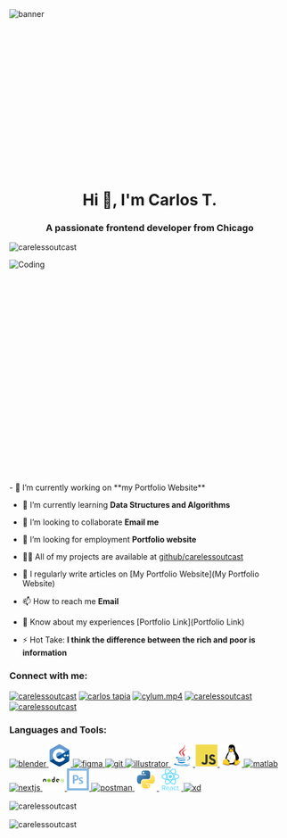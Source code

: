 <img align="right" alt="banner" width="100%" height="325" src="https://external-content.duckduckgo.com/iu/?u=https%3A%2F%2Fmedia.giphy.com%2Fmedia%2FNKEt9elQ5cR68%2Fgiphy.gif&f=1&nofb=1&ipt=a3405e20e70f108e6613e742fa4ad94b98d84ab3bbad3217f05a75eb30368d76&ipo=images">
<h1 align="center">Hi 👋, I'm Carlos T.</h1>
<h3 align="center">A passionate frontend developer from Chicago</h3>

 <p align="left"> <img src="https://komarev.com/ghpvc/?username=carelessoutcast&label=Profile%20views&color=0e75b6&style=flat" alt="carelessoutcast" /> </p>

<!--- Comment out trophies
<p align="left"> <a href="https://github.com/ryo-ma/github-profile-trophy"><img src="https://github-profile-trophy.vercel.app/?username=carelessoutcast" alt="carelessoutcast" /></a> </p>
--->
<img align="right" alt="Coding" width="600" height="400" src="https://external-content.duckduckgo.com/iu/?u=https%3A%2F%2Fmedia1.giphy.com%2Fmedia%2F5e25aUTZPcI94uMZgv%2Fgiphy.gif&f=1&nofb=1&ipt=f2472b40498b36d61157272fb484596163588834b46773c6a7662a4ec1bd6136&ipo=images">
- 🔭 I’m currently working on **my Portfolio Website**

- 🌱 I’m currently learning **Data Structures and Algorithms**

- 👯 I’m looking to collaborate **Email me**

- 🤝 I’m looking for employment **Portfolio website**

- 👨‍💻 All of my projects are available at [github/carelessoutcast](github/carelessoutcast)

- 📝 I regularly write articles on [My Portfolio Website](My Portfolio Website)

- 📫 How to reach me **Email**

- 📄 Know about my experiences [Portfolio Link](Portfolio Link)

- ⚡ Hot Take: **I think the difference between the rich and poor is information**

<h3 align="left">Connect with me:</h3>
<p align="left">
<a href="https://codepen.io/carelessoutcast" target="blank"><img align="center" src="https://raw.githubusercontent.com/rahuldkjain/github-profile-readme-generator/master/src/images/icons/Social/codepen.svg" alt="carelessoutcast" height="30" width="40" /></a>
<a href="https://linkedin.com/in/carlos tapia" target="blank"><img align="center" src="https://raw.githubusercontent.com/rahuldkjain/github-profile-readme-generator/master/src/images/icons/Social/linked-in-alt.svg" alt="carlos tapia" height="30" width="40" /></a>
<a href="https://www.youtube.com/c/cylum.mp4" target="blank"><img align="center" src="https://raw.githubusercontent.com/rahuldkjain/github-profile-readme-generator/master/src/images/icons/Social/youtube.svg" alt="cylum.mp4" height="30" width="40" /></a>
<a href="https://www.leetcode.com/carelessoutcast" target="blank"><img align="center" src="https://raw.githubusercontent.com/rahuldkjain/github-profile-readme-generator/master/src/images/icons/Social/leet-code.svg" alt="carelessoutcast" height="30" width="40" /></a>
<a href="https://discord.gg/carelessoutcast" target="blank"><img align="center" src="https://raw.githubusercontent.com/rahuldkjain/github-profile-readme-generator/master/src/images/icons/Social/discord.svg" alt="carelessoutcast" height="30" width="40" /></a>
</p>

<h3 align="left">Languages and Tools:</h3>
<p align="left"> <a href="https://www.blender.org/" target="_blank" rel="noreferrer"> <img src="https://download.blender.org/branding/community/blender_community_badge_white.svg" alt="blender" width="40" height="40"/> </a> <a href="https://www.w3schools.com/cpp/" target="_blank" rel="noreferrer"> <img src="https://raw.githubusercontent.com/devicons/devicon/master/icons/cplusplus/cplusplus-original.svg" alt="cplusplus" width="40" height="40"/> </a> <a href="https://www.figma.com/" target="_blank" rel="noreferrer"> <img src="https://www.vectorlogo.zone/logos/figma/figma-icon.svg" alt="figma" width="40" height="40"/> </a> <a href="https://git-scm.com/" target="_blank" rel="noreferrer"> <img src="https://www.vectorlogo.zone/logos/git-scm/git-scm-icon.svg" alt="git" width="40" height="40"/> </a> <a href="https://www.adobe.com/in/products/illustrator.html" target="_blank" rel="noreferrer"> <img src="https://www.vectorlogo.zone/logos/adobe_illustrator/adobe_illustrator-icon.svg" alt="illustrator" width="40" height="40"/> </a> <a href="https://www.java.com" target="_blank" rel="noreferrer"> <img src="https://raw.githubusercontent.com/devicons/devicon/master/icons/java/java-original.svg" alt="java" width="40" height="40"/> </a> <a href="https://developer.mozilla.org/en-US/docs/Web/JavaScript" target="_blank" rel="noreferrer"> <img src="https://raw.githubusercontent.com/devicons/devicon/master/icons/javascript/javascript-original.svg" alt="javascript" width="40" height="40"/> </a> <a href="https://www.linux.org/" target="_blank" rel="noreferrer"> <img src="https://raw.githubusercontent.com/devicons/devicon/master/icons/linux/linux-original.svg" alt="linux" width="40" height="40"/> </a> <a href="https://www.mathworks.com/" target="_blank" rel="noreferrer"> <img src="https://upload.wikimedia.org/wikipedia/commons/2/21/Matlab_Logo.png" alt="matlab" width="40" height="40"/> </a> <a href="https://nextjs.org/" target="_blank" rel="noreferrer"> <img src="https://cdn.worldvectorlogo.com/logos/nextjs-2.svg" alt="nextjs" width="40" height="40"/> </a> <a href="https://nodejs.org" target="_blank" rel="noreferrer"> <img src="https://raw.githubusercontent.com/devicons/devicon/master/icons/nodejs/nodejs-original-wordmark.svg" alt="nodejs" width="40" height="40"/> </a> <a href="https://www.photoshop.com/en" target="_blank" rel="noreferrer"> <img src="https://raw.githubusercontent.com/devicons/devicon/master/icons/photoshop/photoshop-line.svg" alt="photoshop" width="40" height="40"/> </a> <a href="https://postman.com" target="_blank" rel="noreferrer"> <img src="https://www.vectorlogo.zone/logos/getpostman/getpostman-icon.svg" alt="postman" width="40" height="40"/> </a> <a href="https://www.python.org" target="_blank" rel="noreferrer"> <img src="https://raw.githubusercontent.com/devicons/devicon/master/icons/python/python-original.svg" alt="python" width="40" height="40"/> </a> <a href="https://reactjs.org/" target="_blank" rel="noreferrer"> <img src="https://raw.githubusercontent.com/devicons/devicon/master/icons/react/react-original-wordmark.svg" alt="react" width="40" height="40"/> </a> <a href="https://www.adobe.com/products/xd.html" target="_blank" rel="noreferrer"> <img src="https://cdn.worldvectorlogo.com/logos/adobe-xd.svg" alt="xd" width="40" height="40"/> </a> </p>

<p><img align="center" src="https://github-readme-stats.vercel.app/api/top-langs?username=carelessoutcast&show_icons=true&locale=en&layout=compact" alt="carelessoutcast" /></p>

<p><img align="center" src="https://github-readme-streak-stats.herokuapp.com/?user=carelessoutcast&" alt="carelessoutcast" /></p>
